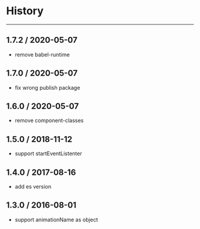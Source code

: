 # History
----

## 1.7.2 / 2020-05-07

- remove babel-runtime

## 1.7.0 / 2020-05-07

- fix wrong publish package

## 1.6.0 / 2020-05-07

- remove component-classes

## 1.5.0 / 2018-11-12

- support startEventListenter

## 1.4.0 / 2017-08-16

- add es version

## 1.3.0 / 2016-08-01

- support animationName as object

